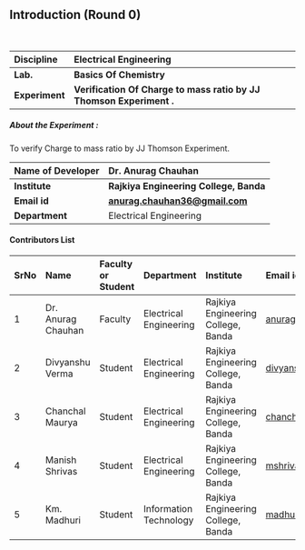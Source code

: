 ## Introduction (Round 0)

<br>

<b>Discipline | <b>Electrical Engineering
:--|:--|
<b> Lab. | <b>Basics Of Chemistry
<b> Experiment|     <b> Verification Of Charge to mass ratio by JJ Thomson Experiment .


<h5> About the Experiment : </h5>
 To verify Charge to mass ratio by JJ Thomson Experiment.

<b>Name of Developer | <b> Dr. Anurag Chauhan
:--|:--|
<b> Institute | <b> Rajkiya Engineering College, Banda
<b> Email id|     <b> anurag.chauhan36@gmail.com
<b> Department | Electrical Engineering

#### Contributors List

SrNo | Name | Faculty or Student | Department| Institute | Email id
:--|:--|:--|:--|:--|:--|
1 | Dr. Anurag Chauhan| Faculty |Electrical Engineering | Rajkiya Engineering College, Banda |anurag.chauhan36@gmail.com 
2 | Divyanshu Verma| Student | Electrical Engineering | Rajkiya Engineering College, Banda |divyanshuv412@gmail.com
3 | Chanchal Maurya | Student |  Electrical Engineering | Rajkiya Engineering College, Banda |chanchalmaurya.92914@gmail.com
4 | Manish Shrivas | Student |   Electrical Engineering | Rajkiya Engineering College, Banda |mshrivas824@gmail.com
5 | Km. Madhuri  | Student |  Information Technology | Rajkiya Engineering College, Banda |madhuri.recb@gmail.com

<br>

